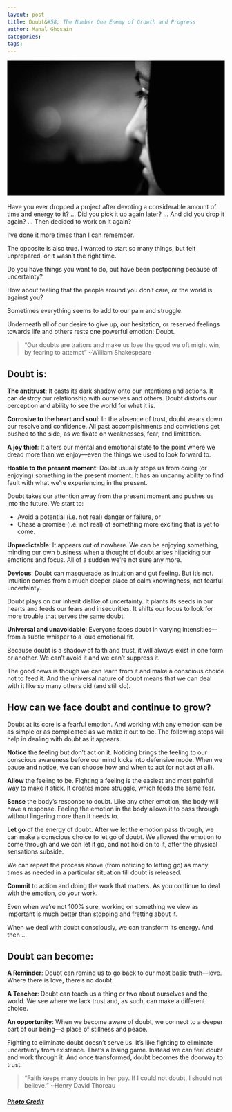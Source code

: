 ```yaml
---
layout: post
title: Doubt&#58; The Number One Enemy of Growth and Progress
author: Manal Ghosain
categories:
tags:
---
```


![Doubt](/images/doubt.jpg)

Have you ever dropped a project after devoting a considerable amount of time and energy to it? … Did you pick it up again later? … And did you drop it again? … Then decided to work on it again?

I’ve done it more times than I can remember.

The opposite is also true. I wanted to start so many things, but felt unprepared, or it wasn’t the right time.

Do you have things you want to do, but have been postponing because of uncertainty?

How about feeling that the people around you don’t care, or the world is against you?

Sometimes everything seems to add to our pain and struggle.

Underneath all of our desire to give up, our hesitation, or reserved feelings towards life and others rests one powerful emotion: Doubt.


> “Our doubts are traitors and make us lose the good we oft might win, by fearing to attempt” ~William Shakespeare

## Doubt is:

**The antitrust**: It casts its dark shadow onto our intentions and actions. It can destroy our relationship with ourselves and others. Doubt distorts our perception and ability to see the world for what it is. 

**Corrosive to the heart and soul**: In the absence of trust, doubt wears down our resolve and confidence. All past accomplishments and convictions get pushed to the side, as we fixate on weaknesses, fear, and limitation. 

**A joy thief**: It alters our mental and emotional state to the point where we dread more than we enjoy—even the things we used to look forward to. 

**Hostile to the present moment**: Doubt usually stops us from doing (or enjoying) something in the present moment. It has an uncanny ability to find fault with what we’re experiencing in the present. 

Doubt takes our attention away from the present moment and pushes us into the future. We start to: 

  * Avoid a potential (i.e. not real) danger or failure, or
  * Chase a promise (i.e. not real) of something more exciting that is yet to come.


**Unpredictable**: It appears out of nowhere. We can be enjoying something, minding our own business when a thought of doubt arises hijacking our emotions and focus. All of a sudden we’re not sure any more. 

**Devious**: Doubt can masquerade as intuition and gut feeling. But it’s not. Intuition comes from a much deeper place of calm knowingness, not fearful uncertainty. 

Doubt plays on our inherit dislike of uncertainty. It plants its seeds in our hearts and feeds our fears and insecurities. It shifts our focus to look for more trouble that serves the same doubt. 

**Universal and unavoidable**: Everyone faces doubt in varying intensities—from a subtle whisper to a loud emotional fit. 

Because doubt is a shadow of faith and trust, it will always exist in one form or another. We can’t avoid it and we can’t suppress it. 

The good news is though we can learn from it and make a conscious choice not to feed it. And the universal nature of doubt means that we can deal with it like so many others did (and still do). 

## How can we face doubt and continue to grow?

Doubt at its core is a fearful emotion. And working with any emotion can be as simple or as complicated as we make it out to be. The following steps will help in dealing with doubt as it appears. 

**Notice** the feeling but don’t act on it. Noticing brings the feeling to our conscious awareness before our mind kicks into defensive mode. When we pause and notice, we can choose how and when to act (or not act at all). 

**Allow** the feeling to be. Fighting a feeling is the easiest and most painful way to make it stick. It creates more struggle, which feeds the same fear. 

**Sense** the body’s response to doubt. Like any other emotion, the body will have a response. Feeling the emotion in the body allows it to pass through without lingering more than it needs to. 

**Let go** of the energy of doubt. After we let the emotion pass through, we can make a conscious choice to let go of doubt. We allowed the emotion to come through and we can let it go, and not hold on to it, after the physical sensations subside. 

We can repeat the process above (from noticing to letting go) as many times as needed in a particular situation till doubt is released. 

**Commit** to action and doing the work that matters. As you continue to deal with the emotion, do your work. 

Even when we’re not 100% sure, working on something we view as important is much better than stopping and fretting about it. 

When we deal with doubt consciously, we can transform its energy. And then … 

## Doubt can become:

**A Reminder**: Doubt can remind us to go back to our most basic truth—love. Where there is love, there’s no doubt. 

**A Teacher**: Doubt can teach us a thing or two about ourselves and the world. We see where we lack trust and, as such, can make a different choice. 

**An opportunity**: When we become aware of doubt, we connect to a deeper part of our being—a place of stillness and peace. 

Fighting to eliminate doubt doesn’t serve us. It’s like fighting to eliminate uncertainty from existence. That’s a losing game. Instead we can feel doubt and work through it. And once transformed, doubt becomes the doorway to trust. 

> “Faith keeps many doubts in her pay. If I could not doubt, I should not believe.” ~Henry David Thoreau

##### [Photo Credit](http://www.flickr.com/photos/sharif/3115396317/)